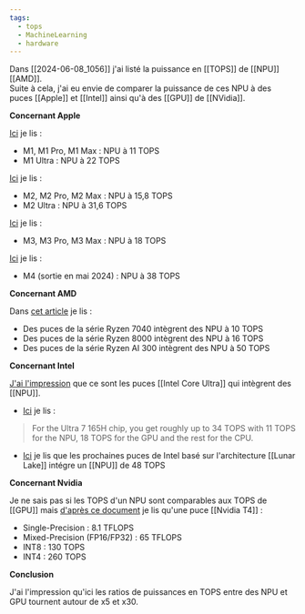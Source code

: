 ```yaml
---
tags:
  - tops
  - MachineLearning
  - hardware
---
```

Dans [[2024-06-08_1056]] j'ai listé la puissance en [[TOPS]] de [[NPU]] [[AMD]].  
Suite à cela, j'ai eu envie de comparer la puissance de ces NPU à des puces [[Apple]] et [[Intel]] ainsi qu'à des [[GPU]] de [[NVidia]].

**Concernant Apple**

[Ici](https://en.wikipedia.org/wiki/Apple_M1#Variants) je lis :

- M1, M1 Pro, M1 Max : NPU à 11 TOPS
- M1 Ultra : NPU à 22 TOPS

[Ici](https://en.wikipedia.org/wiki/Apple_M2#Variants) je lis :

- M2, M2 Pro, M2 Max : NPU à 15,8 TOPS
- M2 Ultra : NPU à 31,6 TOPS

[Ici](https://en.wikipedia.org/wiki/Apple_M3#Variants) je lis :

- M3, M3 Pro, M3 Max : NPU à 18 TOPS

[Ici](https://en.wikipedia.org/wiki/Apple_silicon) je lis :

- M4 (sortie en mai 2024) : NPU à 38 TOPS

**Concernant AMD**

Dans [cet article](https://en.wikipedia.org/wiki/List_of_AMD_Ryzen_processors#Phoenix_mobile) je lis :

- Des puces de la série Ryzen 7040 intègrent des NPU à 10 TOPS
- Des puces de la série Ryzen 8000 intègrent des NPU à 16 TOPS
- Des puces de la série Ryzen AI 300 intègrent des NPU à 50 TOPS

**Concernant Intel**

[J'ai l'impression](https://en.wikipedia.org/wiki/Meteor_Lake#Neural_Processing_Unit_(NPU)) que ce sont les puces [[Intel Core Ultra]] qui intègrent des [[NPU]].

- [Ici](https://www.cnet.com/tech/computing/intels-core-ultra-processors-accelerate-ai-tasks-while-saving-you-battery-life/) je lis :

 > For the Ultra 7 165H chip, you get roughly up to 34 TOPS with 11 TOPS for the NPU, 18 TOPS for the GPU and the rest for the CPU.
 
 - [Ici](https://hardwareand.co/dossiers/cpu/analyse-lunar-lake-ou-l-x86-plus-efficient-que-jamais?start=5) je lis que les prochaines puces de Intel basé sur l'architecture [[Lunar Lake]] intégre un [[NPU]] de 48 TOPS
 
**Concernant Nvidia**

Je ne sais pas si les TOPS d'un NPU sont comparables aux TOPS de [[GPU]] mais [d'après ce document](https://www.nvidia.com/content/dam/en-zz/Solutions/Data-Center/tesla-t4/t4-tensor-core-datasheet-951643.pdf) je lis qu'une puce [[Nvidia T4]] :

- Single-Precision : 8.1 TFLOPS 
- Mixed-Precision (FP16/FP32) : 65 TFLOPS
- INT8 : 130 TOPS
- INT4 : 260 TOPS

**Conclusion**

J'ai l'impression qu'ici les ratios de puissances en TOPS entre des NPU et GPU tournent autour de x5 et x30.
